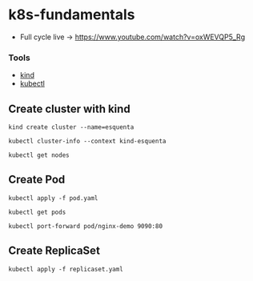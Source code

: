 # k8s-fundamentals

- Full cycle live -> https://www.youtube.com/watch?v=oxWEVQP5_Rg

### Tools
- [kind](https://kind.sigs.k8s.io/)
- [kubectl](https://kubernetes.io/docs/tasks/tools/)


## Create cluster with kind

```kind create cluster --name=esquenta```

```kubectl cluster-info --context kind-esquenta```

```kubectl get nodes```

## Create Pod

```kubectl apply -f pod.yaml```

```kubectl get pods```

```kubectl port-forward pod/nginx-demo 9090:80```

## Create ReplicaSet
```kubectl apply -f replicaset.yaml```